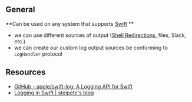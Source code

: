 ## General

**Can be used on any system that supports [Swift](../../Swift.md) **

- we can use different sources of output ([Shell Redirections](../../Shell/Shell%20Notes/Shell%20Redirections.md), files, Slack, etc.)
- we can create our custom log output sources be conforming to `LogHandler` protocol

## Resources

- [GitHub - apple/swift-log: A Logging API for Swift](https://github.com/apple/swift-log)
- [Logging in Swift | steipete's blog](https://steipete.com/posts/logging-in-swift/)